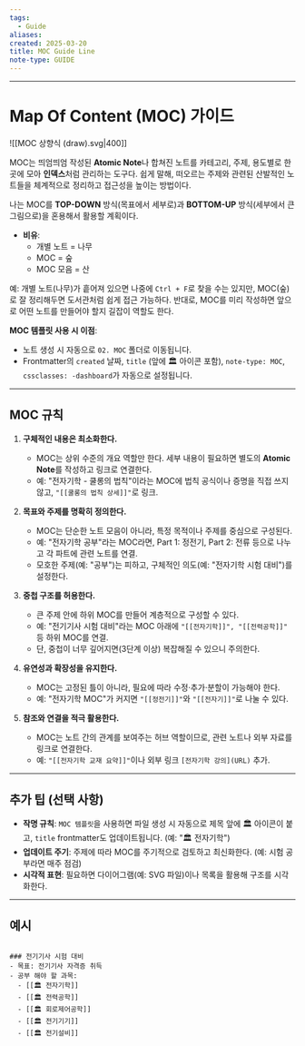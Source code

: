 ```yaml
---
tags:
  - Guide
aliases: 
created: 2025-03-20
title: MOC Guide Line
note-type: GUIDE
---
```


---

# Map Of Content (MOC) 가이드

![[MOC 상향식 (draw).svg|400]]

MOC는 띄엄띄엄 작성된 **Atomic Note**나 합쳐진 노트를 카테고리, 주제, 용도별로 한 곳에 모아 **인덱스**처럼 관리하는 도구다. 쉽게 말해, 떠오르는 주제와 관련된 산발적인 노트들을 체계적으로 정리하고 접근성을 높이는 방법이다.

나는 MOC를 **TOP-DOWN** 방식(목표에서 세부로)과 **BOTTOM-UP** 방식(세부에서 큰 그림으로)을 혼용해서 활용할 계획이다.

- **비유**:
  - 개별 노트 = 나무
  - MOC = 숲
  - MOC 모음 = 산

예: 개별 노트(나무)가 흩어져 있으면 나중에 `Ctrl + F`로 찾을 수는 있지만, MOC(숲)로 잘 정리해두면 도서관처럼 쉽게 접근 가능하다. 반대로, MOC를 미리 작성하면 앞으로 어떤 노트를 만들어야 할지 길잡이 역할도 한다.

**MOC 템플릿 사용 시 이점**:
- 노트 생성 시 자동으로 `02. MOC` 폴더로 이동됩니다.
- Frontmatter의 `created` 날짜, `title` (앞에 🏛️ 아이콘 포함), `note-type: MOC`, `cssclasses: -dashboard`가 자동으로 설정됩니다.

---

## MOC 규칙

1. **구체적인 내용은 최소화한다.**
   - MOC는 상위 수준의 개요 역할만 한다. 세부 내용이 필요하면 별도의 **Atomic Note**를 작성하고 링크로 연결한다.
   - 예: "전자기학 - 쿨롱의 법칙"이라는 MOC에 법칙 공식이나 증명을 직접 쓰지 않고, `"[[쿨롱의 법칙 상세]]"`로 링크.

2. **목표와 주제를 명확히 정의한다.**
   - MOC는 단순한 노트 모음이 아니라, 특정 목적이나 주제를 중심으로 구성된다.
   - 예: "전자기학 공부"라는 MOC라면, Part 1: 정전기, Part 2: 전류 등으로 나누고 각 파트에 관련 노트를 연결.
   - 모호한 주제(예: "공부")는 피하고, 구체적인 의도(예: "전자기학 시험 대비")를 설정한다.

3. **중첩 구조를 허용한다.**
   - 큰 주제 안에 하위 MOC를 만들어 계층적으로 구성할 수 있다.
   - 예: "전기기사 시험 대비"라는 MOC 아래에 `"[[전자기학]]", "[[전력공학]]"` 등 하위 MOC를 연결.
   - 단, 중첩이 너무 깊어지면(3단계 이상) 복잡해질 수 있으니 주의한다.

4. **유연성과 확장성을 유지한다.**
   - MOC는 고정된 틀이 아니라, 필요에 따라 수정·추가·분할이 가능해야 한다.
   - 예: "전자기학 MOC"가 커지면 `"[[정전기]]"`와 `"[[전자기]]"`로 나눌 수 있다.

5. **참조와 연결을 적극 활용한다.**
   - MOC는 노트 간의 관계를 보여주는 허브 역할이므로, 관련 노트나 외부 자료를 링크로 연결한다.
   - 예: `"[[전자기학 교재 요약]]"`이나 외부 링크 `[전자기학 강의](URL)` 추가.

---

## 추가 팁 (선택 사항)

- **작명 규칙**: `MOC 템플릿`을 사용하면 파일 생성 시 자동으로 제목 앞에 🏛️ 아이콘이 붙고, `title` frontmatter도 업데이트됩니다. (예: "🏛️ 전자기학")
- **업데이트 주기**: 주제에 따라 MOC를 주기적으로 검토하고 최신화한다. (예: 시험 공부라면 매주 점검)
- **시각적 표현**: 필요하면 다이어그램(예: SVG 파일)이나 목록을 활용해 구조를 시각화한다.

---

## 예시

```text

### 전기기사 시험 대비
- 목표: 전기기사 자격증 취득
- 공부 해야 할 과목:
  - [[🏛️ 전자기학]]
  - [[🏛️ 전력공학]]
  - [[🏛️ 회로제어공학]]
  - [[🏛️ 전기기기]]
  - [[🏛️ 전기설비]]
```
